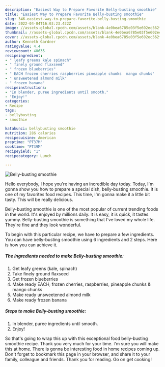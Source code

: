 ```yaml
---
description: "Easiest Way to Prepare Favorite Belly-busting smoothie"
title: "Easiest Way to Prepare Favorite Belly-busting smoothie"
slug: 346-easiest-way-to-prepare-favorite-belly-busting-smoothie
date: 2022-04-04T16:03:23.422Z
image: //assets-global.cpcdn.com/assets/blank-4e0bea6785e03f5e602ec562f230caae08da540cada707380b4fe1bbebba43da.png
thumbnail: //assets-global.cpcdn.com/assets/blank-4e0bea6785e03f5e602ec562f230caae08da540cada707380b4fe1bbebba43da.png
cover: //assets-global.cpcdn.com/assets/blank-4e0bea6785e03f5e602ec562f230caae08da540cada707380b4fe1bbebba43da.png
author: Kenneth Gardner
ratingvalue: 4.4
reviewcount: 40635
recipeingredient:
- " leafy greens kale spinach"
- " finely ground flaxseed"
- " frozen blueberries"
- " EACH frozen cherries raspberries pineapple chunks  mango chunks"
- " unsweetened almond milk"
- " frozen banana"
recipeinstructions:
- "In blender, puree ingredients until smooth."
- "Enjoy!"
categories:
- Recipe
tags:
- bellybusting
- smoothie

katakunci: bellybusting smoothie 
nutrition: 286 calories
recipecuisine: American
preptime: "PT37M"
cooktime: "PT39M"
recipeyield: "1"
recipecategory: Lunch

---
```



![Belly-busting smoothie](//assets-global.cpcdn.com/assets/blank-4e0bea6785e03f5e602ec562f230caae08da540cada707380b4fe1bbebba43da.png)

Hello everybody, I hope you're having an incredible day today. Today, I'm gonna show you how to prepare a special dish, belly-busting smoothie. It is one of my favorites food recipes. This time, I'm gonna make it a little bit tasty. This will be really delicious.



Belly-busting smoothie is one of the most popular of current trending foods in the world. It's enjoyed by millions daily. It is easy, it is quick, it tastes yummy. Belly-busting smoothie is something that I've loved my whole life. They're fine and they look wonderful.


To begin with this particular recipe, we have to prepare a few ingredients. You can have belly-busting smoothie using 6 ingredients and 2 steps. Here is how you can achieve it.

<!--inarticleads1-->

##### The ingredients needed to make Belly-busting smoothie:

1. Get  leafy greens (kale, spinach)
1. Take  finely ground flaxseed
1. Get  frozen blueberries
1. Make ready  EACH; frozen cherries, raspberries, pineapple chunks &amp; mango chunks
1. Make ready  unsweetened almond milk
1. Make ready  frozen banana




<!--inarticleads2-->

##### Steps to make Belly-busting smoothie:

1. In blender, puree ingredients until smooth.
1. Enjoy!




So that's going to wrap this up with this exceptional food belly-busting smoothie recipe. Thank you very much for your time. I'm sure you will make this at home. There is gonna be interesting food in home recipes coming up. Don't forget to bookmark this page in your browser, and share it to your family, colleague and friends. Thank you for reading. Go on get cooking!

